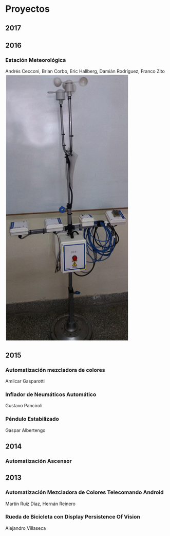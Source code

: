 # Proyectos 

## 2017

## 2016 
### Estación Meteorológica  
  Andrés Cecconi, Brian Corbo, Eric Hallberg, Damián Rodríguez, Franco Zito  
 ![2016](img/proyectos/2016.png)

  
## 2015 
### Automatización mezcladora de colores  
  Amilcar Gasparotti  

### Inflador de Neumáticos Automático  
  Gustavo Panciroli
  
### Péndulo Estabilizado  
  Gaspar Albertengo
  
## 2014 
### Automatización Ascensor  

## 2013 
### Automatización Mezcladora de Colores Telecomando Android  
  Martín Ruiz Díaz, Hernán Reinero
  
### Rueda de Bicicleta con Display Persistence Of Vision  
  Alejandro Villaseca 
